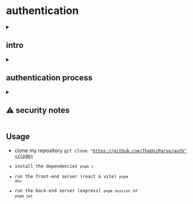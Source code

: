 # authentication

<details>
  <summary>
    <h2>intro</h2>
  </summary>

I built 2 express servers to authenticate users by cookies.
- the first server based on the __statefull__ session's.
  1. the server generate sessionId.
  2. then store it in memory/database.
  3. then send it to the client User-Agent as cookie.
- the secound server based on the __stateless__ JsonWebToken'e.
  1. the server generate jwtToken.
  2. then send it to the client User-Agent as cookie.
</details>

<details>
  <summary>
    <h2>authentication process</h2>
  </summary>

- Register/SignUp: create new account
  - client submit Form [ email, username, password, ... ]
  - server add user to database

- LogIn/SignIn: (lets say we have multiple devices)
  - First login:
    - client submit form [ username, password ]
    - server send cookie to user-agent
  - Subsequent login's:
    - client user-agent send just cookie

- LogOut/SignOut:
  - client send request (including cookie in requset)
  - server responds with clearCookie()
    - client user-agent remove the cookie
    - server-1 remove sessionId from memory/database
    - server-2 add jwtToken to blacklist

- delete account:
  - same process as LogOut/SignOut
  - and server remove user from database
</details>

<details>
  <summary>
    <h2>⚠️ security notes</h2>
  </summary>

even that the cookie are stored as: __secure__ (https) and __httpOnly__ (no client javascript access)  
__hackers__ still can be manual access it, thought devTools / application / cookies
</details>

## Usage
- clone my repository <code>git clone "https://github.com/TheUniParse/auth"</code>
- install the dependencies <code>pnpm i</code>
- run the front-end server (react & vite) <code>pnpm dev</code>
- run the back-end server (express) <code>pnpm session</code> or <code>pnpm jwt</code>
